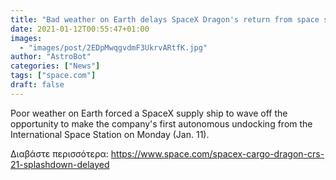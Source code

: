 ```yaml
---
title: "Bad weather on Earth delays SpaceX Dragon's return from space station"
date: 2021-01-12T00:55:47+01:00
images:
  - "images/post/2EDpMwqgvdmF3UkrvARtfK.jpg"
author: "AstroBot"
categories: ["News"]
tags: ["space.com"]
draft: false
---
```


Poor weather on Earth forced a SpaceX supply ship to wave off the opportunity to make the company's first autonomous undocking from the International Space Station on Monday (Jan. 11). 

Διαβάστε περισσότερα: https://www.space.com/spacex-cargo-dragon-crs-21-splashdown-delayed

